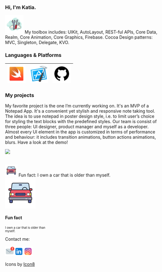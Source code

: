 ### Hi, I'm Katia.

<img src="https://github.com/K-Khud/K-Khud/blob/main/Images/hand-tools.png" width=60>
My toolbox includes: 
UIKit, AutoLayout, REST-ful APIs, Core Data, Realm, Core Animation, Core Graphics, Firebase. 
Cocoa Design patterns: MVC, Singleton, Delegate, KVO.

### Languages & Platforms
|<img src="https://github.com/K-Khud/K-Khud/blob/main/Images/swift.png" width=60> | <img src="https://github.com/K-Khud/K-Khud/blob/main/Images/xcode.png" width=60> | <img src="https://github.com/K-Khud/K-Khud/blob/main/Images/github.png" width=60> | 
|:---:|:---:|:---:|

### My projects

My favorite project is the one I’m currently working on. It's an MVP of a Notepad App.
It's a convenient yet stylish and responsive note taking tool. 
The idea is to use notepad in poster design style, i.e. to limit user’s choice for styling the text blocks with the predefined styles. 
Our team is consist of three people: UI designer, product manager and myself as a developer. 
Almost every UI element in the app is customized in terms of performance and behaviour: it includes transition animations, button actions animations, blurs. 
Have a look at the demo!
<p align="left">
  <img src="https://github.com/K-Khud/K-Khud/blob/main/Images/MVP-1.gif" width=300>
  <br><br>
</p>

<img src="https://github.com/K-Khud/K-Khud/blob/main/Images/car.png" width=40> 
Fun fact: I own a car that is older than myself.

<div class='container'>
		<div class="left">
			<img src='https://github.com/K-Khud/K-Khud/blob/main/Images/car.png' class='icon'>
		</div>  
	<div   class="right" >
	<h4>Fun fact</h4>
	<div style="font-size:.7em;width:160px;float:left;">I own a car that is older than myself.</div>
</div>

<br><br>
Contact me: 
<br/><br/>
<a href="katerina.koreneva@gmail.com">
  <img align="left" alt="Katia Khudzhamkulova" width="30px" src="https://github.com/K-Khud/K-Khud/blob/main/Images/mail.png" />
</a>
<a href="https://www.linkedin.com/in/ekaterina-khudzhamkulova-00094315b/">
  <img align="left" alt="Katia Khudzhamkulova" width="30px" src="https://github.com/K-Khud/K-Khud/blob/main/Images/linkedin.png" />
</a>
<a href="https://www.instagram.com/katia_hood/">
  <img align="left" alt="Katia Khudzhamkulova" width="30px" src="https://github.com/K-Khud/K-Khud/blob/main/Images/instagram.png" />
</a>
<br/><br/>

Icons by [Icon8](https://icons8.com)
